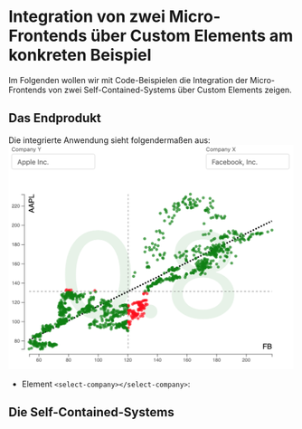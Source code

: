 # Integration von zwei Micro-Frontends über Custom Elements am konkreten Beispiel
Im Folgenden wollen wir mit Code-Beispielen die Integration der Micro-Frontends von zwei Self-Contained-Systems über Custom Elements zeigen.
## Das Endprodukt
Die integrierte Anwendung sieht folgendermaßen aus:
![enter image description here](./correlationApp.png)

* Element `<select-company></select-company>`: 
## Die Self-Contained-Systems

<!--stackedit_data:
eyJoaXN0b3J5IjpbLTE0NDc3MDY4NzUsMTkzNDQ1Nzg1NywyMD
UwMDM2MDY0LC0xMjgzNTM3MTAsLTg5MjIxMDkxXX0=
-->